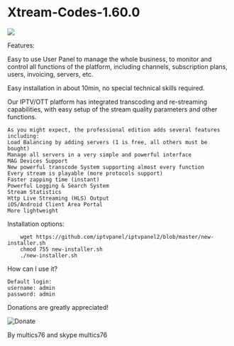 # Xtream-Codes-1.60.0

<img src="https://http2.mlstatic.com/script-painel-iptv-xtream-codes-licenca-full-D_NQ_NP_996477-MLB27770194551_072018-F.jpg">

Features:

Easy to use User Panel to manage the whole business, to monitor and control all functions of the platform, including channels, subscription plans, users, invoicing, servers, etc.

Easy installation in about 10min, no special technical skills required.

Our IPTV/OTT platform has integrated transcoding and re-streaming capabilities, with easy setup of the stream quality parameters and other functions.

    As you might expect, the professional edition adds several features including:
    Load Balancing by adding servers (1 is free, all others must be bought)
    Manage all servers in a very simple and powerful interface
    MAG Devices Support
    New powerful transcode System supporting almost every function
    Every stream is playable (more protocols support)
    Faster zapping time (instant)
    Powerful Logging & Search System
    Stream Statistics
    Http Live Streaming (HLS) Output
    iOS/Android Client Area Portal
    More lightweight

	
Installation options:

        wget https://github.com/iptvpanel/iptvpanel2/blob/master/new-installer.sh
        chmod 755 new-installer.sh
        ./new-installer.sh

How can I use it?

    Default login:
    username: admin
    password: admin
    
Donations are greatly appreciated!

<img src="https://camo.githubusercontent.com/f896f7d176663a1559376bb56aac4bdbbbe85ed1/68747470733a2f2f7777772e70617970616c6f626a656374732e636f6d2f656e5f55532f692f62746e2f62746e5f646f6e61746543435f4c472e676966" alt="Donate" title="Tyfix " data-canonical-src="https://www.paypalobjects.com/en_US/i/btn/btn_donateCC_LG.gif" style="max-width:100%;">

By multics76 and skype multics76
